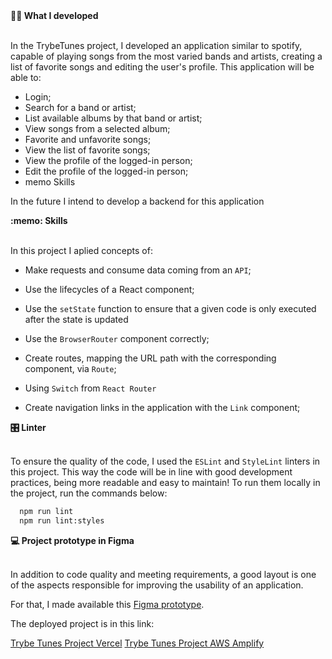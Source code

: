 
  <summary><strong>👨‍💻 What I developed </strong></summary><br />

  In the TrybeTunes project, I developed an application similar to spotify, capable of playing songs from the most varied bands and artists, creating a list of favorite songs and editing the user's profile. This application will be able to:
   - Login;
   - Search for a band or artist;
   - List available albums by that band or artist;
   - View songs from a selected album;
   - Favorite and unfavorite songs;
   - View the list of favorite songs;
   - View the profile of the logged-in person;
   - Edit the profile of the logged-in person;
   - memo Skills
  
  In the future I intend to develop a backend for this application

  <summary><strong>:memo: Skills</strong></summary><br />

In this project I aplied concepts of: 

- Make requests and consume data coming from an `API`;

- Use the lifecycles of a React component;

- Use the `setState` function to ensure that a given code is only executed after the state is updated

- Use the `BrowserRouter` component correctly;

- Create routes, mapping the URL path with the corresponding component, via `Route`;

- Using `Switch` from `React Router`

- Create navigation links in the application with the `Link` component;

<summary><strong>🎛 Linter</strong></summary><br />

To ensure the quality of the code, I used the `ESLint` and `StyleLint` linters in this project.
  This way the code will be in line with good development practices, being more readable
  and easy to maintain! To run them locally in the project, run the commands below:

  ```bash
    npm run lint
    npm run lint:styles
  ```
</details>
  <summary><strong>💻 Project prototype in Figma</strong></summary><br />

  In addition to code quality and meeting requirements, a good layout is one of the aspects responsible for improving the usability of an application.

  For that, I made available this [Figma prototype](https://www.figma.com/file/pkocuFSMsqmUqvMUbsfcRp/%5BProjeto%5D%5BFrontend%5D-Trybetunes?node-id=0%3A1).

  The deployed project is in this link: 

  [Trybe Tunes Project Vercel](https://trybe-tunes-inky.vercel.app/)
  [Trybe Tunes Project AWS Amplify](https://main.dwn24yppjbji.amplifyapp.com/)



  
